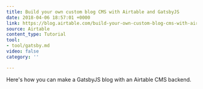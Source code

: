 ```yaml
---
title: Build your own custom blog CMS with Airtable and GatsbyJS
date: 2018-04-06 18:57:01 +0000
link: https://blog.airtable.com/build-your-own-custom-blog-cms-with-airtable-and-gatsbyjs/
source: Airtable
content_type: Tutorial
tool:
- tool/gatsby.md
video: false
category: ''

---
```

Here's how you can make a GatsbyJS blog with an Airtable CMS backend.